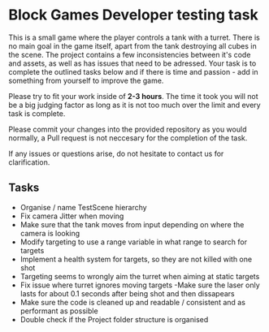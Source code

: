 # Block Games Developer testing task

This is a small game where the player controls a tank with a turret. 
There is no main goal in the game itself, apart from the tank destroying all cubes in the scene.
The project contains a few inconsistencies between it's code and assets, as well as has issues that need to be adressed.
Your task is to complete the outlined tasks below and if there is time and passion - add in something from yourself to improve the game.

Please try to fit your work inside of **2-3 hours**.
The time it took you will not be a big judging factor as long as it is not too much over the limit and every task is complete.

Please commit your changes into the provided repository as you would normally, a Pull request is not neccesary for the completion of the task.

If any issues or questions arise, do not hesitate to contact us for clarification.

## Tasks
* Organise / name TestScene hierarchy
* Fix camera Jitter when moving
* Make sure that the tank moves from input depending on where the camera is looking
* Modify targeting to use a range variable in what range to search for targets 
* Implement a health system for targets, so they are not killed with one shot 
* Targeting seems to wrongly aim the turret when aiming at static targets 
* Fix issue where turret ignores moving targets -Make sure the laser only lasts for about 0.1 seconds after being shot and then dissapears 
* Make sure the code is cleaned up and readable / consistent and as performant as possible 
* Double check if the Project folder structure is organised 
